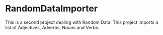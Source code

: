 # RandomDataImporter
This is a second project dealing with Random Data. This project imports a list of Adjectives, Adverbs, Nouns and Verbs.
